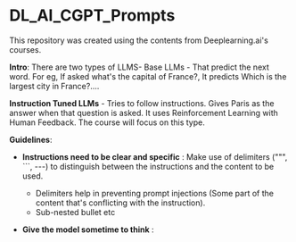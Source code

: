 # DL_AI_CGPT_Prompts

This repository was created using the contents from Deeplearning.ai's courses.

**Intro**:
There are two types of LLMS-
Base LLMs - That predict the next word. For eg, If asked what's the capital of France?, It predicts Which is the largest city in France?....

**Instruction Tuned LLMs** - Tries to follow instructions. Gives Paris as the answer when that question is asked. It uses Reinforcement Learning with Human Feedback. The course will focus on this type. 

**Guidelines**:
* **Instructions need to be clear and specific** : Make use of delimiters (""", ```, ---) to distinguish between the instructions and the content to be used.
  * Delimiters help in preventing prompt injections (Some part of the content that's conflicting with the instruction). 
  * Sub-nested bullet etc

* **Give the model sometime to think** :





